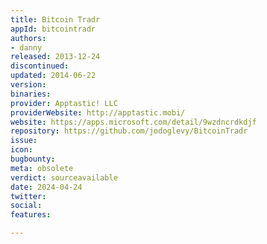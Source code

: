 ```yaml
---
title: Bitcoin Tradr
appId: bitcointradr
authors:
- danny
released: 2013-12-24
discontinued: 
updated: 2014-06-22
version: 
binaries: 
provider: Apptastic! LLC
providerWebsite: http://apptastic.mobi/
website: https://apps.microsoft.com/detail/9wzdncrdkdjf
repository: https://github.com/jodoglevy/BitcoinTradr
issue: 
icon: 
bugbounty: 
meta: obsolete
verdict: sourceavailable
date: 2024-04-24
twitter: 
social: 
features: 

---
```


